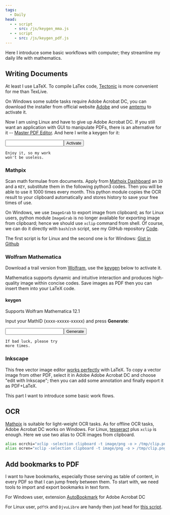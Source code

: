 ```yaml
---
tags:
  - Daily
head:
  - - script
    - src: /js/keygen_mma.js
  - - script
    - src: /js/keygen_pdf.js
---
```


Here I introduce some basic workflows with computer; they streamline my daily life with mathematics.

## Writing Documents

At least I use LaTeX. To compile LaTex code, [Tectonic](https://tectonic-typesetting.github.io/en-US/index.html) is more convenient for me than TexLive.

On Windows some subtle tasks require Adobe Acrobat DC, you can download the installer from official website [Adobe](https://helpx.adobe.com/fr/acrobat/kb/acrobat-dc-downloads.html) and use [amtemu](https://drive.google.com/open?id=1Xf_W2wzc8whluYdVdA2AH4bluCEzGv4A) to activate it.

Now I am using Linux and have to give up Adobe Acrobat DC. If you still want an application with GUI to manipulate PDFs, there is an alternative for it -- [Master PDF Editor](https://code-industry.net/masterpdfeditor/). And here I write a keygen for it:

<input type="text" id="computerId"><button id="activate" class="">Activate</button>

<code id="activateCode" style="white-space:pre">Enjoy it, so my work won't be useless.</code>

### Mathpix

Scan math formulae from documents. Apply from [Mathpix Dashboard](https://dashboard.mathpix.com/login) an `ID` and a `KEY`, substitute them in the following python3 codes. Then you will be able to use it 1000 times every month. This python module copies the OCR result to your clipboard automatically and stores history to save your free times of use.

On Windows, we use `ImageGrab` to export image from clipboard; as for Linux users, python module `ImageGrab` is no longer available for exporting image from clipboard; hence we should use `xclip` command from shell. Of course, we can do it directly with `bash`/`zsh` script, see my GitHub repository [Code](https://github.com/JingMatrix/Code#mathpix-for-ocr-math-equation).

The first script is for Linux and the second one is for Windows:
[Gist in Github](https://gist.github.com/JingMatrix/87a98d81dc7aaebca6510f9e4d3cfb67)

### Wolfram Mathematica

Download a trail version from [Wolfram](https://www.wolfram.com/mathematica/trial/), use the [keygen](#keygen) below to activate it.

Mathematica supports dynamic and intuitive interaction and produces high-quality image within concise codes. Save images as PDF then you can insert them into your LaTeX code.

#### keygen

Supports Wolfram Mathematica 12.1

Input your MathID (xxxx-xxxxx-xxxxx) and press **Generate**:

<input type="text" id="mathId" class="" /><button id="generate" >Generate</button>

<code style="white-space:pre" id="result">If bad luck, please try more times.</code>

### Inkscape

This free vector image editor [works perfectly][4bd1a504] with LaTeX. To copy a vector image from other PDF, select it in Adobe Adobe Acrobat DC and choose "edit with Inkscape"; then you can add some annotation and finally export it as PDF+LaTeX.

[4bd1a504]: https://wiki.inkscape.org/wiki/index.php/LaTeX "tutorial of LaTex in Inkscape"

This part I want to introduce some basic work flows.

## OCR

[Mathpix](#mathpix) is suitable for light-weight OCR tasks. As for offline OCR tasks, Adobe Acrobat DC works on Windows. For Linux, [tesseract](https://tesseract-ocr.github.io/tessdoc/Home.html) plus `xclip` is enough. Here we use two alias to OCR images from clipboard.

```bash
alias ocrchi="xclip -selection clipboard -t image/png -o > /tmp/clip.png && tesseract  /tmp/clip.png /tmp/ocr-sim -l chi_sim &> /dev/null && cat /tmp/ocr-sim.txt"
alias ocren="xclip -selection clipboard -t image/png -o > /tmp/clip.png && tesseract  /tmp/clip.png /tmp/ocr-en -l eng &> /dev/null && cat /tmp/ocr-en.txt"
```

## Add bookmarks to PDF

I want to have bookmarks, especially those serving as table of content, in every PDF so that I can jump freely between them. To start with, we need tools to import and export bookmarks in text form.

For Windows user, extension [AutoBookmark](https://drive.google.com/open?id=1nTcxb72h9jXkWtSjk5DyvsJ210qKUU8e) for Adobe Acrobat DC

For Linux user, `pdftk` and `DjvuLibre` are handy then just head for [this script](https://github.com/JingMatrix/Code/tree/master/Shell/toc#add-bookmarksoutlines-to-pdf-and-djvu).

<style scoped>
@tailwind base;
@layer base {
	input {
		@apply bg-transparent focus:shadow-md border-2 border-gray-300 rounded-lg py-2 px-4 inline-block w-1/2 appearance-none leading-normal
	}
	button {
		@apply bg-transparent ml-10 hover:bg-blue-500 text-blue-700 dark:text-green-400 font-semibold hover:text-white py-2 px-4 border border-blue-500 hover:border-transparent rounded
	}
}

</style>
